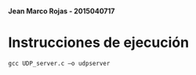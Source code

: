 #### Jean Marco Rojas - 2015040717

# Instrucciones de ejecución

```
gcc UDP_server.c –o udpserver
```